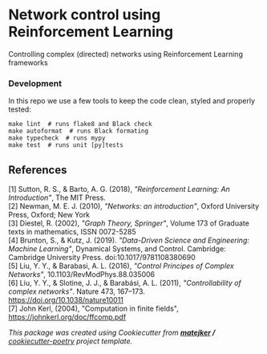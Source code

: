 # Network control using Reinforcement Learning

Controlling complex (directed) networks using Reinforcement Learning frameworks

### Development
In this repo we use a few tools to keep the code clean, styled and properly tested:
```shell
make lint  # runs flake8 and Black check
make autoformat  # runs Black formating
make typecheck  # runs mypy
make test  # runs unit [py]tests
```


## References 
[1] Sutton, R. S., & Barto, A. G. (2018), _"Reinforcement Learning: An Introduction"_, The MIT Press.  
[2] Newman, M. E. J. (2010), _"Networks: an introduction"_, Oxford University Press, Oxford; New York  
[3] Diestel, R. (2002), _"Graph Theory, Springer"_, Volume 173 of Graduate texts in mathematics, ISSN 0072-5285  
[4] Brunton, S., & Kutz, J. (2019). _"Data-Driven Science and Engineering: Machine Learning"_, Dynamical Systems, and Control. Cambridge: Cambridge University Press. doi:10.1017/9781108380690   
[5] Liu, Y. Y., & Barabasi, A. L. (2016), _"Control Principes of Complex Networks"_, 10.1103/RevModPhys.88.035006  
[6] Liu, Y. Y., & Slotine, J. J., & Barabási, A. L. (2011), _"Controllability of complex networks"_. Nature 473, 167–173. https://doi.org/10.1038/nature10011  
[7] John Kerl, (2004), "Computation in finite fields", https://johnkerl.org/doc/ffcomp.pdf  


_This package was created using Cookiecutter from **[matejker](https://github.com/matejker) /** [cookiecutter-poetry](https://github.com/matejker/cookiecutter-poetry) project template._
